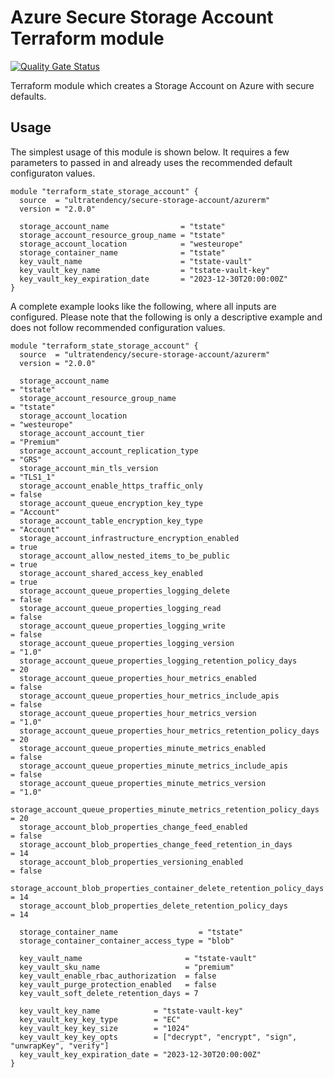 # Azure Secure Storage Account Terraform module

[![Quality Gate Status](https://sonarcloud.io/api/project_badges/measure?project=ultratendency_terraform-azurerm-secure-storage-account&metric=alert_status)](https://sonarcloud.io/summary/new_code?id=ultratendency_terraform-azurerm-secure-storage-account)

Terraform module which creates a Storage Account on Azure with secure defaults.

## Usage

The simplest usage of this module is shown below. It requires a few parameters to passed in and
already uses the recommended default configuraton values.

```hcl
module "terraform_state_storage_account" {
  source  = "ultratendency/secure-storage-account/azurerm"
  version = "2.0.0"

  storage_account_name                = "tstate"
  storage_account_resource_group_name = "tstate"
  storage_account_location            = "westeurope"
  storage_container_name              = "tstate"
  key_vault_name                      = "tstate-vault"
  key_vault_key_name                  = "tstate-vault-key"
  key_vault_key_expiration_date       = "2023-12-30T20:00:00Z"
}
```

A complete example looks like the following, where all inputs are configured. Please note that the
following is only a descriptive example and does not follow recommended configuration values.

```hcl
module "terraform_state_storage_account" {
  source  = "ultratendency/secure-storage-account/azurerm"
  version = "2.0.0"

  storage_account_name                                                   = "tstate"
  storage_account_resource_group_name                                    = "tstate"
  storage_account_location                                               = "westeurope"
  storage_account_account_tier                                           = "Premium"
  storage_account_account_replication_type                               = "GRS"
  storage_account_min_tls_version                                        = "TLS1_1"
  storage_account_enable_https_traffic_only                              = false
  storage_account_queue_encryption_key_type                              = "Account"
  storage_account_table_encryption_key_type                              = "Account"
  storage_account_infrastructure_encryption_enabled                      = true
  storage_account_allow_nested_items_to_be_public                        = true
  storage_account_shared_access_key_enabled                              = true
  storage_account_queue_properties_logging_delete                        = false
  storage_account_queue_properties_logging_read                          = false
  storage_account_queue_properties_logging_write                         = false
  storage_account_queue_properties_logging_version                       = "1.0"
  storage_account_queue_properties_logging_retention_policy_days         = 20
  storage_account_queue_properties_hour_metrics_enabled                  = false
  storage_account_queue_properties_hour_metrics_include_apis             = false
  storage_account_queue_properties_hour_metrics_version                  = "1.0"
  storage_account_queue_properties_hour_metrics_retention_policy_days    = 20
  storage_account_queue_properties_minute_metrics_enabled                = false
  storage_account_queue_properties_minute_metrics_include_apis           = false
  storage_account_queue_properties_minute_metrics_version                = "1.0"
  storage_account_queue_properties_minute_metrics_retention_policy_days  = 20
  storage_account_blob_properties_change_feed_enabled                    = false
  storage_account_blob_properties_change_feed_retention_in_days          = 14
  storage_account_blob_properties_versioning_enabled                     = false
  storage_account_blob_properties_container_delete_retention_policy_days = 14
  storage_account_blob_properties_delete_retention_policy_days           = 14

  storage_container_name                  = "tstate"
  storage_container_container_access_type = "blob"

  key_vault_name                       = "tstate-vault"
  key_vault_sku_name                   = "premium"
  key_vault_enable_rbac_authorization  = false
  key_vault_purge_protection_enabled   = false
  key_vault_soft_delete_retention_days = 7

  key_vault_key_name            = "tstate-vault-key"
  key_vault_key_key_type        = "EC"
  key_vault_key_key_size        = "1024"
  key_vault_key_key_opts        = ["decrypt", "encrypt", "sign", "unwrapKey", "verify"]
  key_vault_key_expiration_date = "2023-12-30T20:00:00Z"
}
```
